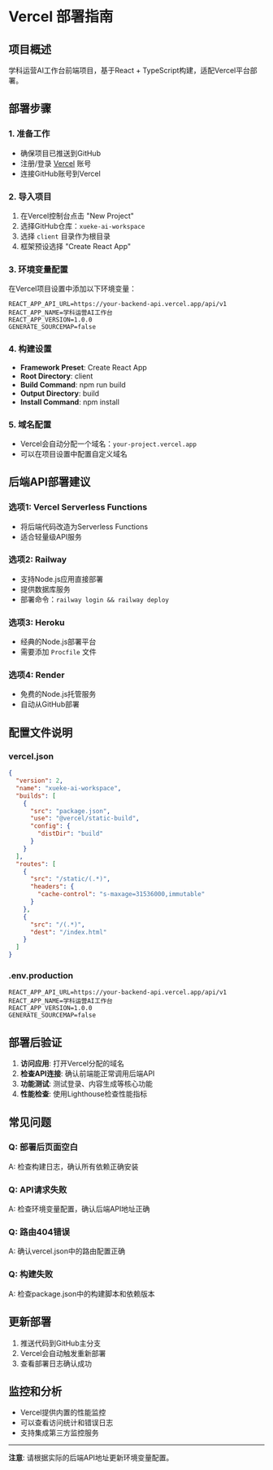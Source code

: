 # Vercel 部署指南

## 项目概述
学科运营AI工作台前端项目，基于React + TypeScript构建，适配Vercel平台部署。

## 部署步骤

### 1. 准备工作
- 确保项目已推送到GitHub
- 注册/登录 [Vercel](https://vercel.com) 账号
- 连接GitHub账号到Vercel

### 2. 导入项目
1. 在Vercel控制台点击 "New Project"
2. 选择GitHub仓库：`xueke-ai-workspace`
3. 选择 `client` 目录作为根目录
4. 框架预设选择 "Create React App"

### 3. 环境变量配置
在Vercel项目设置中添加以下环境变量：

```
REACT_APP_API_URL=https://your-backend-api.vercel.app/api/v1
REACT_APP_NAME=学科运营AI工作台
REACT_APP_VERSION=1.0.0
GENERATE_SOURCEMAP=false
```

### 4. 构建设置
- **Framework Preset**: Create React App
- **Root Directory**: client
- **Build Command**: npm run build
- **Output Directory**: build
- **Install Command**: npm install

### 5. 域名配置
- Vercel会自动分配一个域名：`your-project.vercel.app`
- 可以在项目设置中配置自定义域名

## 后端API部署建议

### 选项1: Vercel Serverless Functions
- 将后端代码改造为Serverless Functions
- 适合轻量级API服务

### 选项2: Railway
- 支持Node.js应用直接部署
- 提供数据库服务
- 部署命令：`railway login && railway deploy`

### 选项3: Heroku
- 经典的Node.js部署平台
- 需要添加 `Procfile` 文件

### 选项4: Render
- 免费的Node.js托管服务
- 自动从GitHub部署

## 配置文件说明

### vercel.json
```json
{
  "version": 2,
  "name": "xueke-ai-workspace",
  "builds": [
    {
      "src": "package.json",
      "use": "@vercel/static-build",
      "config": {
        "distDir": "build"
      }
    }
  ],
  "routes": [
    {
      "src": "/static/(.*)",
      "headers": {
        "cache-control": "s-maxage=31536000,immutable"
      }
    },
    {
      "src": "/(.*)",
      "dest": "/index.html"
    }
  ]
}
```

### .env.production
```
REACT_APP_API_URL=https://your-backend-api.vercel.app/api/v1
REACT_APP_NAME=学科运营AI工作台
REACT_APP_VERSION=1.0.0
GENERATE_SOURCEMAP=false
```

## 部署后验证

1. **访问应用**: 打开Vercel分配的域名
2. **检查API连接**: 确认前端能正常调用后端API
3. **功能测试**: 测试登录、内容生成等核心功能
4. **性能检查**: 使用Lighthouse检查性能指标

## 常见问题

### Q: 部署后页面空白
A: 检查构建日志，确认所有依赖正确安装

### Q: API请求失败
A: 检查环境变量配置，确认后端API地址正确

### Q: 路由404错误
A: 确认vercel.json中的路由配置正确

### Q: 构建失败
A: 检查package.json中的构建脚本和依赖版本

## 更新部署

1. 推送代码到GitHub主分支
2. Vercel会自动触发重新部署
3. 查看部署日志确认成功

## 监控和分析

- Vercel提供内置的性能监控
- 可以查看访问统计和错误日志
- 支持集成第三方监控服务

---

**注意**: 请根据实际的后端API地址更新环境变量配置。